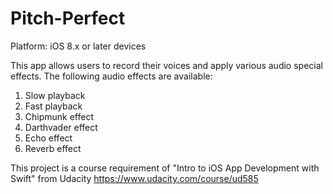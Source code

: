 # Pitch-Perfect

Platform: iOS 8.x or later devices

This app allows users to record their voices and apply various audio special effects.
The following audio effects are available:

1. Slow playback
2. Fast playback
3. Chipmunk effect
4. Darthvader effect
5. Echo effect
6. Reverb effect

This project is a course requirement of "Intro to iOS App Development with Swift" from Udacity
https://www.udacity.com/course/ud585
